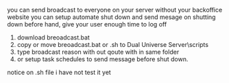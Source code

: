 you can send broadcast to everyone on your server without your backoffice website
you can setup automate shut down and send mesage on shutting down before hand, give your user enough time to log off

1. download breoadcast.bat
2. copy or move breoadcast.bat or .sh to Dual Universe Server\scripts
3. type broadcast reason with out qoute with in same folder
4. or setup task schedules to send message before shut down.

notice on .sh file i have not test it yet
